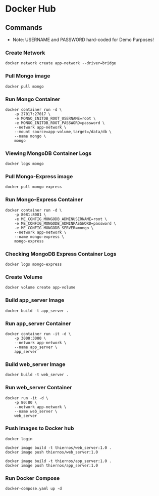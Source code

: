 # Docker Hub

## Commands

- Note: USERNAME and PASSWORD hard-coded for Demo Purposes!

### Create Network

```
docker network create app-network --driver=bridge
```

### Pull Mongo image 

```
docker pull mongo
```

### Run Mongo Container

```
docker container run -d \
    -p 27017:27017 \
    -e MONGO_INITDB_ROOT_USERNAME=root \
    -e MONGO_INITDB_ROOT_PASSWORD=password \
    --network app-network \
    --mount source=app-volume,target=/data/db \
    --name mongo \
    mongo
```

### Viewing MongoDB Container Logs

```
docker logs mongo
```

### Pull Mongo-Express image

```
docker pull mongo-express
```

### Run Mongo-Express Container

```
docker container run -d \
    -p 8081:8081 \
    -e ME_CONFIG_MONGODB_ADMINUSERNAME=root \
    -e ME_CONFIG_MONGODB_ADMINPASSWORD=password \
    -e ME_CONFIG_MONGODB_SERVER=mongo \
    --network app-network \
    --name mongo-express \
    mongo-express
```

### Checking MongoDB Express Container Logs

```
docker logs mongo-express
```

### Create Volume

```
docker volume create app-volume
```

### Build app_server Image

```
docker build -t app_server .
```

### Run app_server Container

```
docker container run -it -d \ 
    -p 3000:3000 \
    --network app-network \
    --name app_server \
    app_server
```

### Build web_server Image

```
docker build -t web_server .
```

### Run web_server Container

```
docker run -it -d \
    -p 80:80 \
    --network app-network \
    --name web_server \
    web_server
```

### Push Images to Docker hub

```
docker login

docker image build -t thiernos/web_server:1.0 .
docker image push thiernos/web_server:1.0

docker image build -t thiernos/app_server:1.0 .
docker image push thiernos/app_server:1.0
```

### Run Docker Compose

```
docker-compose.yaml up -d
```
